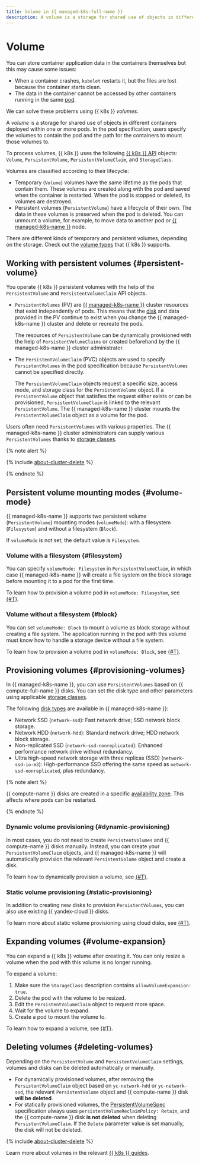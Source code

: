 ```yaml
---
title: Volume in {{ managed-k8s-full-name }}
description: A volume is a storage for shared use of objects in different containers deployed within one or more pods. In the pod specification, users specify the volumes to contain the pod and the path for the containers to mount those volumes to.
---
```


# Volume

You can store container application data in the containers themselves but this may cause some issues:
* When a container crashes, `kubelet` restarts it, but the files are lost because the container starts clean.
* The data in the container cannot be accessed by other containers running in the same [pod](index.md#pod).

We can solve these problems using {{ k8s }} _volumes_.

A _volume_ is a storage for shared use of objects in different containers deployed within one or more pods. In the pod specification, users specify the volumes to contain the pod and the path for the containers to mount those volumes to.

To process volumes, {{ k8s }} uses the following [{{ k8s }} API](https://kubernetes.io/docs/reference/kubernetes-api/) objects: `Volume`, `PersistentVolume`, `PersistentVolumeClaim`, and `StorageClass`.

Volumes are classified according to their lifecycle:
* Temporary (`Volume`) volumes have the same lifetime as the pods that contain them. These volumes are created along with the pod and saved when the container is restarted. When the pod is stopped or deleted, its volumes are destroyed.
* Persistent volumes (`PersistentVolume`) have a lifecycle of their own. The data in these volumes is preserved when the pod is deleted. You can unmount a volume, for example, to move data to another pod or [{{ managed-k8s-name }}](index.md#node-group) node.

There are different kinds of temporary and persistent volumes, depending on the storage. Check out the [volume types](https://kubernetes.io/docs/concepts/storage/volumes/#types-of-volumes) that {{ k8s }} supports.

## Working with persistent volumes {#persistent-volume}


You operate {{ k8s }} persistent volumes with the help of the `PersistentVolume` and `PersistentVolumeClaim` API objects.
* `PersistentVolumes` (PV) are [{{ managed-k8s-name }}](index.md#kubernetes-cluster) cluster resources that exist independently of pods. This means that the [disk](../../compute/concepts/disk.md) and data provided in the PV continue to exist when you change the {{ managed-k8s-name }} cluster and delete or recreate the pods.

  The resources of `PersistentVolume` can be dynamically provisioned with the help of `PersistentVolumeClaims` or created beforehand by the {{ managed-k8s-name }} cluster administrator.
* The `PersistentVolumeClaim` (PVC) objects are used to specify `PersistentVolumes` in the pod specification because `PersistentVolumes` cannot be specified directly.

  The `PersistentVolumeClaim` objects request a specific size, access mode, and storage class for the `PersistentVolume` object. If a `PersistentVolume` object that satisfies the request either exists or can be provisioned, `PersistentVolumeClaim` is linked to the relevant `PersistentVolume`. The {{ managed-k8s-name }} cluster mounts the `PersistentVolumeClaim` object as a volume for the pod.

Users often need `PersistentVolumes` with various properties. The {{ managed-k8s-name }} cluster administrators can supply various `PersistentVolumes` thanks to [storage classes](../operations/volumes/manage-storage-class.md).

{% note alert %}

{% include [about-cluster-delete](../../_includes/managed-kubernetes/note-k8s-cluster-delete.md) %}

{% endnote %}

## Persistent volume mounting modes {#volume-mode}

{{ managed-k8s-name }} supports two persistent volume (`PersistentVolume`) mounting modes (`volumeMode`): with a filesystem (`Filesystem`) and without a filesystem (`Block`).

If `volumeMode` is not set, the default value is `Filesystem`.

### Volume with a filesystem {#filesystem}

You can specify `volumeMode: Filesystem` in `PersistentVolumeClaim`, in which case {{ managed-k8s-name }} will create a file system on the block storage before mounting it to a pod for the first time.

To learn how to provision a volume pod in `volumeMode: Filesystem`, see [{#T}](../operations/volumes/dynamic-create-pv.md).

### Volume without a filesystem {#block}

You can set `volumeMode: Block` to mount a volume as block storage without creating a file system. The application running in the pod with this volume must know how to handle a storage device without a file system.

To learn how to provision a volume pod in `volumeMode: Block`, see [{#T}](../operations/volumes/mode-block.md).

## Provisioning volumes {#provisioning-volumes}

In {{ managed-k8s-name }}, you can use `PersistentVolumes` based on {{ compute-full-name }} disks. You can set the disk type and other parameters using applicable [storage classes](../operations/volumes/manage-storage-class.md).

The following [disk types](../../compute/concepts/disk.md##disks-types) are available in {{ managed-k8s-name }}:
* Network SSD (`network-ssd`): Fast network drive; SSD network block storage.
* Network HDD (`network-hdd`): Standard network drive; HDD network block storage.
* Non-replicated SSD (`network-ssd-nonreplicated`): Enhanced performance network drive without redundancy.
* Ultra high-speed network storage with three replicas (SSD) (`network-ssd-io-m3`): High-performance SSD offering the same speed as `network-ssd-nonreplicated`, plus redundancy.

{% note alert %}

{{ compute-name }} disks are created in a specific [availability zone](../../overview/concepts/geo-scope.md). This affects where pods can be restarted.

{% endnote %}

### Dynamic volume provisioning {#dynamic-provisioning}

In most cases, you do not need to create `PersistentVolumes` and {{ compute-name }} disks manually. Instead, you can create your `PersistentVolumeClaim` objects, and {{ managed-k8s-name }} will automatically provision the relevant `PersistentVolume` object and create a disk.

To learn how to dynamically provision a volume, see [{#T}](../operations/volumes/dynamic-create-pv.md).

### Static volume provisioning {#static-provisioning}

In addition to creating new disks to provision `PersistentVolumes`, you can also use existing {{ yandex-cloud }} disks.

To learn more about static volume provisioning using cloud disks, see [{#T}](../operations/volumes/static-create-pv.md).

## Expanding volumes {#volume-expansion}

You can expand a {{ k8s }} volume after creating it. You can only resize a volume when the pod with this volume is no longer running.

To expand a volume:
1. Make sure the `StorageClass` description contains `allowVolumeExpansion: true`.
1. Delete the pod with the volume to be resized.
1. Edit the `PersistentVolumeClaim` object to request more space.
1. Wait for the volume to expand.
1. Create a pod to mount the volume to.

To learn how to expand a volume, see [{#T}](../operations/volumes/volume-expansion.md).

## Deleting volumes {#deleting-volumes}

Depending on the `PersistentVolume` and `PersistentVolumeClaim` settings, volumes and disks can be deleted automatically or manually.
* For dynamically provisioned volumes, after removing the `PersistentVolumeClaim` object based on `yc-network-hdd` or `yc-network-ssd`, the relevant `PersistentVolume` object and {{ compute-name }} disk **will be deleted**.
* For statically provisioned volumes, the [PersistentVolumeSpec](https://kubernetes.io/docs/reference/kubernetes-api/config-and-storage-resources/persistent-volume-v1/#PersistentVolumeSpec) specification always uses `persistentVolumeReclaimPolicy: Retain`, and the {{ compute-name }} disk **is not deleted** when deleting `PersistentVolumeClaim`. If the `Delete` parameter value is set manually, the disk will not be deleted.

{% include [about-cluster-delete](../../_includes/managed-kubernetes/note-k8s-cluster-delete.md) %}

Learn more about volumes in the relevant [{{ k8s }} guides](https://kubernetes.io/docs/concepts/storage/persistent-volumes/).